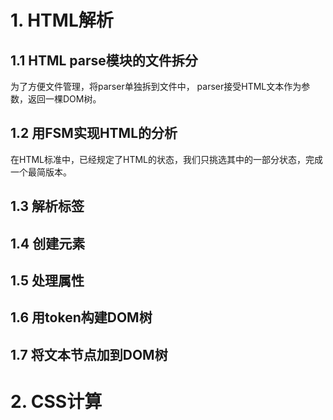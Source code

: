 # 1. HTML解析

## 1.1 HTML parse模块的文件拆分
为了方便文件管理，将parser单独拆到文件中，
parser接受HTML文本作为参数，返回一棵DOM树。

## 1.2 用FSM实现HTML的分析
在HTML标准中，已经规定了HTML的状态，我们只挑选其中的一部分状态，完成一个最简版本。

## 1.3 解析标签

## 1.4 创建元素

## 1.5 处理属性

## 1.6 用token构建DOM树

## 1.7 将文本节点加到DOM树

# 2. CSS计算